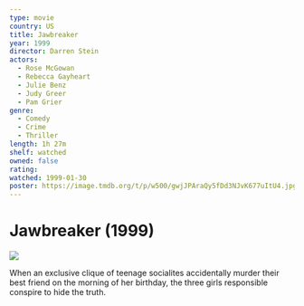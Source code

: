 ```yaml
---
type: movie
country: US
title: Jawbreaker
year: 1999
director: Darren Stein
actors:
  - Rose McGowan
  - Rebecca Gayheart
  - Julie Benz
  - Judy Greer
  - Pam Grier
genre:
  - Comedy
  - Crime
  - Thriller
length: 1h 27m
shelf: watched
owned: false
rating:
watched: 1999-01-30
poster: https://image.tmdb.org/t/p/w500/gwjJPAraQy5fDd3NJvK677uItU4.jpg
---
```


# Jawbreaker (1999)

![](https://image.tmdb.org/t/p/w500/gwjJPAraQy5fDd3NJvK677uItU4.jpg)

When an exclusive clique of teenage socialites accidentally murder their best friend on the morning of her birthday, the three girls responsible conspire to hide the truth.
